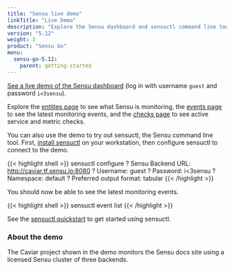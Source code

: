 ```yaml
---
title: "Sensu live demo"
linkTitle: "Live Demo"
description: "Explore the Sensu dashboard and sensuctl command line tool with a live demo that monitors the Sensu docs site. See entities, monitoring events, and active service and metric checks."
version: "5.12"
weight: 3
product: "Sensu Go"
menu:
  sensu-go-5.12:
    parent: getting-started
---
```


<a href="http://caviar.tf.sensu.io:3000" onclick="ga('send', 'event', 'Demo', 'Click', 'Main demo link');">See a live demo of the Sensu dashboard</a> (log in with username `guest` and password `i<3sensu`).

Explore the <a href="http://caviar.tf.sensu.io:3000/default/entities" onclick="ga('send', 'event', 'Demo', 'Click', 'Entities page');">entities page</a> to see what Sensu is monitoring, the <a href="http://caviar.tf.sensu.io:3000/default/events" onclick="ga('send', 'event', 'Demo', 'Click', 'Events page');">events page</a> to see the latest monitoring events, and the <a href="http://caviar.tf.sensu.io:3000/default/checks" onclick="ga('send', 'event', 'Demo', 'Click', 'Checks page');">checks page</a> to see active service and metric checks.

You can also use the demo to try out sensuctl, the Sensu command line tool.
First, [install sensuctl][1] on your workstation, then configure sensuctl to connect to the demo.

{{< highlight shell >}}
sensuctl configure
? Sensu Backend URL: http://caviar.tf.sensu.io:8080
? Username: guest
? Password: i<3sensu
? Namespace: default
? Preferred output format: tabular
{{< /highlight >}}

You should now be able to see the latest monitoring events.

{{< highlight shell >}}
sensuctl event list
{{< /highlight >}}

See the [sensuctl quickstart][2] to get started using sensuctl.

### About the demo

The Caviar project shown in the demo monitors the Sensu docs site using a licensed Sensu cluster of three backends.

[1]: ../../installation/install-sensu#install-sensuctl
[2]: ../../sensuctl/quickstart
